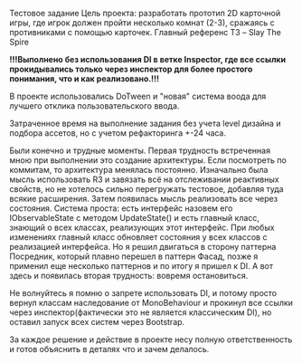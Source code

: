 Тестовое задание
Цель проекта: разработать прототип 2D карточной игры, где игрок должен пройти несколько комнат (2-3), сражаясь с противниками с помощью карточек.
Главный референс ТЗ – Slay The Spire

<b>!!!Выполнено без использования DI в ветке Inspector, где все ссылки прокидывались только через инспектор для более простого понимания, что и как реализовано.!!! </b>

В проекте использовались DoTween и "новая" система воода для лучшего отклика пользовательского ввода. 

Затраченное время на выполнение задания без учета level дизайна и подбора ассетов, но с учетом рефакторинга +-24 часа.

Были конечно и трудные моменты.
Первая трудность встреченная мною при выполнении это создание архитектуры. Если посмотреть по коммитам, то архитектура менялась постоянно. Изначально была мысль использовать R3 и завязать всё на отслеживании реактивных свойств, но не хотелось сильно перегружать тестовое, добавляя туда всякие расширения. Затем появилась мысль реализовать все через состояния. Система проста: есть интерфейс назовем его IObservableState с методом UpdateState() и есть главный класс, знающий о всех классах, реализующих этот интерфейс. При любых изменениях главный класс обновляет состояния у всех классов с реализацией интерфейса. Но я решил двигаться в сторону паттерна Посредник, который плавно перешел в паттерн Фасад, позже я применил еще несколько паттернов и по итогу я пришел к DI.
А вот здесь и появилась вторая трудность: вовремя остановиться.

Не волнуйтесь я помню о запрете использовать DI, и потому просто вернул классам наследование от MonoBehaviour и прокинул все ссылки через инспектор(фактически это не является классическим DI), но оставил запуск всех систем через Bootstrap.

За каждое решение и действие в проекте несу полную ответственность и готов объяснить в деталях что и зачем делалось.
